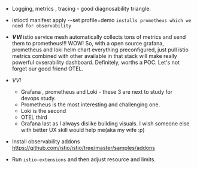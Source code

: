 - Logging, metrics , tracing - good diagnosability triangle.
- istioctl manifest apply --set profile=demo `installs prometheus which we need for observability`
- ***VVI*** istio service mesh automatically collects tons of metrics and send them to prometheus!!! WOW! So, with a open source grafana, prometheus and loki helm chart everything preconfigured, just pull istio metrics combined with other available in that stack will make really powerful ovserability dashboard. Definitely, worths a POC. Let's not forget our good friend OTEL.
- *VVI* 
    - Grafana , prometheus and Loki - these 3 are next to study for devops study.
    - Prometheus is the most interesting and challenging one. 
    - Loki is the second
    - OTEL third
    - Grafana last as I always dislike building visuals. I wish someone else with better UX skill would help me(aka my wife :p)

- Install observability addons https://github.com/istio/istio/tree/master/samples/addons
- Run `istio-extensions` and then adjust resource and limits.
